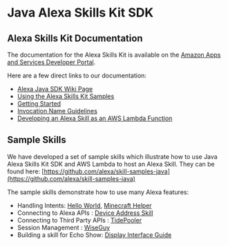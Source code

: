# Java Alexa Skills Kit SDK

## Alexa Skills Kit Documentation
The documentation for the Alexa Skills Kit is available on the [Amazon Apps and Services Developer Portal](https://developer.amazon.com/appsandservices/solutions/alexa/alexa-skills-kit/).

Here are a few direct links to our documentation:

- [Alexa Java SDK Wiki Page](https://github.com/amzn/alexa-skills-kit-java/wiki)
- [Using the Alexa Skills Kit Samples](https://developer.amazon.com/public/solutions/alexa/alexa-skills-kit/docs/using-the-alexa-skills-kit-samples)
- [Getting Started](https://developer.amazon.com/appsandservices/solutions/alexa/alexa-skills-kit/getting-started-guide)
- [Invocation Name Guidelines](https://developer.amazon.com/public/solutions/alexa/alexa-skills-kit/docs/choosing-the-invocation-name-for-an-alexa-skill)
- [Developing an Alexa Skill as an AWS Lambda Function](https://developer.amazon.com/appsandservices/solutions/alexa/alexa-skills-kit/docs/developing-an-alexa-skill-as-a-lambda-function)

## Sample Skills

We have developed a set of sample skills which illustrate how to use Java Alexa Skills Kit SDK and AWS Lambda to host an Alexa Skill.
They can be found here:
[https://github.com/alexa/skill-samples-java](https://github.com/alexa/skill-samples-java)

The sample skills demonstrate how to use many Alexa features:
- Handling Intents: [Hello World](https://github.com/alexa/skill-samples-java/tree/master/helloworld), [Minecraft Helper](https://github.com/alexa/skill-samples-java/tree/master/minecrafthelper)
- Connecting to Alexa APIs : [Device Address Skill](https://github.com/alexa/skill-samples-java/tree/master/address)
- Connecting to Third Party APIs : [TidePooler](https://github.com/alexa/skill-samples-java/tree/master/tidepooler)
- Session Management : [WiseGuy](https://github.com/alexa/skill-samples-java/tree/master/wiseguy)
- Building a skill for Echo Show: [Display Interface Guide](https://github.com/alexa/skill-samples-java/tree/master/displaytutorial)